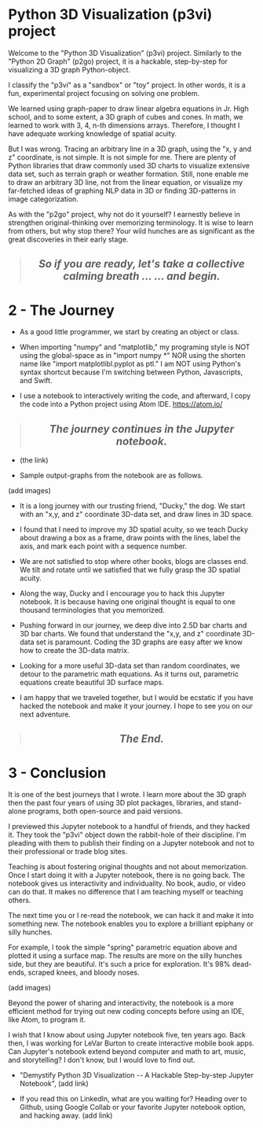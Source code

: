 # Python 3D Visualization (p3vi) project

Welcome to the "Python 3D Visualization" (p3vi) project. Similarly to the "Python 2D Graph" (p2go) project, it is a hackable, step-by-step for visualizing a 3D graph Python-object.

I classify the "p3vi" as a "sandbox" or "toy" project. In other words, it is a fun, experimental project focusing on solving one problem.

We learned using graph-paper to draw linear algebra equations in Jr. High school, and to some extent, a 3D graph of cubes and cones. In math, we learned to work with 3, 4, n-th dimensions arrays. Therefore, I thought I have adequate working knowledge of spatial acuity.

But I was wrong. Tracing an arbitrary line in a 3D graph, using the "x, y and z" coordinate, is not simple. It is not simple for me. There are plenty of Python libraries that draw commonly used 3D charts to visualize extensive data set, such as terrain graph or weather formation. Still, none enable me to draw an arbitrary 3D line, not from the linear equation, or visualize my far-fetched ideas of graphing NLP data in 3D or finding 3D-patterns in image categorization.

As with the "p2go" project, why not do it yourself? I earnestly believe in strengthen original-thinking over memorizing terminology. It is wise to learn from others, but why stop there? Your wild hunches are as significant as the great discoveries in their early stage.

><center><h2><i>So if you are ready, let's take a collective calming breath …  … and begin.</i></h2></center>

# 2 - The Journey

- As a good little programmer, we start by creating an object or class.

- When importing "numpy" and "matplotlib," my programing style is NOT using the global-space as in "import numpy *" NOR using the shorten name like "import matplotlibl.pyplot as ptl." I am NOT using Python's syntax shortcut because I'm switching between Python, Javascripts, and Swift. 

- I use a notebook to interactively writing the code, and afterward, I copy the code into a Python project using Atom IDE. https://atom.io/

><center><h2><i>The journey continues in the Jupyter notebook.</i></h2></center>

- (the link)

- Sample output-graphs from the notebook are as follows.

(add images)

- It is a long journey with our trusting friend, "Ducky," the dog. We start with an "x,y, and z" coordinate 3D-data set, and draw lines in 3D space.

- I found that I need to improve my 3D spatial acuity, so we teach Ducky about drawing a box as a frame, draw points with the lines, label the axis, and mark each point with a sequence number.

- We are not satisfied to stop where other books, blogs are classes end. We tilt and rotate until we satisfied that we fully grasp the 3D spatial acuity.

- Along the way, Ducky and I encourage you to hack this Jupyter notebook.  It is because having one original thought is equal to one thousand terminologies that you memorized. 

- Pushing forward in our journey, we deep dive into 2.5D bar charts and 3D bar charts. We found that understand the "x,y, and z" coordinate 3D-data set is paramount. Coding the 3D graphs are easy after we know how to create the 3D-data matrix.

- Looking for a more useful 3D-data set than random coordinates, we detour to the parametric math equations. As it turns out, parametric equations create beautiful 3D surface maps.

- I am happy that we traveled together, but I would be ecstatic if you have hacked the notebook and make it your journey. I hope to see you on our next adventure.

><center><h2><i>The End.</i></h2></center>

# 3 - Conclusion

It is one of the best journeys that I wrote. I learn more about the 3D graph then the past four years of using 3D plot packages, libraries, and stand-alone programs, both open-source and paid versions.

I previewed this Jupyter notebook to a handful of friends, and they hacked it. They took the "p3vi" object down the rabbit-hole of their discipline. I'm pleading with them to publish their finding on a Jupyter notebook and not to their professional or trade blog sites. 

Teaching is about fostering original thoughts and not about memorization. Once I start doing it with a Jupyter notebook, there is no going back. The notebook gives us interactivity and individuality. No book, audio, or video can do that. It makes no difference that I am teaching myself or teaching others. 

The next time you or I re-read the notebook, we can hack it and make it into something new. The notebook enables you to explore a brilliant epiphany or silly hunches. 

For example, I took the simple "spring" parametric equation above and plotted it using a surface map. The results are more on the silly hunches side, but they are beautiful. It's such a price for exploration. It's 98% dead-ends, scraped knees, and bloody noses. 

(add images)

Beyond the power of sharing and interactivity, the notebook is a more efficient method for trying out new coding concepts before using an IDE, like Atom, to program it.

I wish that I know about using Jupyter notebook five, ten years ago. Back then, I was working for LeVar Burton to create interactive mobile book apps. Can Jupyter's notebook extend beyond computer and math to art, music, and storytelling? I don't know, but I would love to find out.

- "Demystify Python 3D Visualization -- A Hackable Step-by-step Jupyter Notebook", (add link)

- If you read this on LinkedIn, what are you waiting for? Heading over to Github, using Google Collab or your favorite Jupyter notebook option, and hacking away. (add link)
